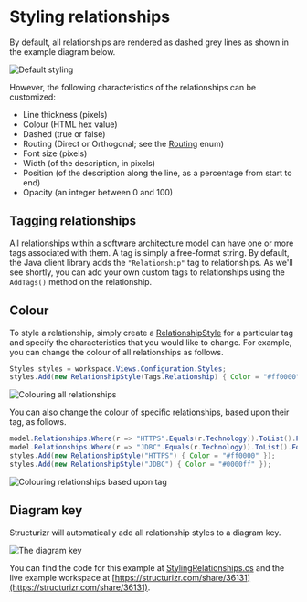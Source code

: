 # Styling relationships

By default, all relationships are rendered as dashed grey lines as shown in the example diagram below.

![Default styling](images/styling-relationships-1.png)

However, the following characteristics of the relationships can be customized:

- Line thickness (pixels)
- Colour (HTML hex value)
- Dashed (true or false)
- Routing (Direct or Orthogonal; see the [Routing](https://github.com/structurizr/dotnet/blob/master/AtlasEngine.Modelling.C5.Core/View/Routing.cs) enum)
- Font size (pixels)
- Width (of the description, in pixels)
- Position (of the description along the line, as a percentage from start to end)
- Opacity (an integer between 0 and 100)

## Tagging relationships

All relationships within a software architecture model can have one or more tags associated with them. A tag is simply a free-format string. By default, the Java client library adds the ```"Relationship"``` tag to relationships. As we'll see shortly, you can add your own custom tags to relationships using the ```AddTags()``` method on the relationship.

## Colour

To style a relationship, simply create a [RelationshipStyle](https://github.com/structurizr/dotnet/blob/master/AtlasEngine.Modelling.C5.Core/View/RelationshipStyle.cs) for a particular tag and specify the characteristics that you would like to change. For example, you can change the colour of all relationships as follows.

```java
Styles styles = workspace.Views.Configuration.Styles;
styles.Add(new RelationshipStyle(Tags.Relationship) { Color = "#ff0000" });
```

![Colouring all relationships](images/styling-relationships-2.png)

You can also change the colour of specific relationships, based upon their tag, as follows.

```java
model.Relationships.Where(r => "HTTPS".Equals(r.Technology)).ToList().ForEach(r => r.AddTags("HTTPS"));
model.Relationships.Where(r => "JDBC".Equals(r.Technology)).ToList().ForEach(r => r.AddTags("JDBC"));
styles.Add(new RelationshipStyle("HTTPS") { Color = "#ff0000" });
styles.Add(new RelationshipStyle("JDBC") { Color = "#0000ff" });
```

![Colouring relationships based upon tag](images/styling-relationships-3.png)

## Diagram key

Structurizr will automatically add all relationship styles to a diagram key.

![The diagram key](images/styling-relationships-4.png)

You can find the code for this example at [StylingRelationships.cs](https://github.com/structurizr/dotnet/blob/master/AtlasEngine.Modelling.C5.Examples/StylingRelationships.cs) and the live example workspace at [https://structurizr.com/share/36131](https://structurizr.com/share/36131).